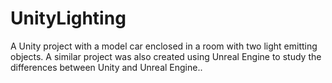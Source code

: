 # UnityLighting
A Unity project with a model car enclosed in a room with two light emitting objects. A similar project was also created using Unreal Engine to study the differences between Unity and Unreal Engine..
